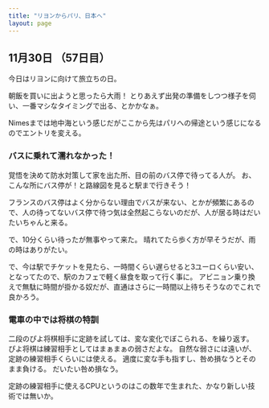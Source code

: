 ```yaml
---
title: "リヨンからパリ、日本へ"
layout: page	
---
```


## 11月30日 （57日目）

今日はリヨンに向けて旅立ちの日。

朝飯を買いに出ようと思ったら大雨！
とりあえず出発の準備をしつつ様子を伺い、一番マシなタイミングで出る、とかかなぁ。

Nimesまでは地中海という感じだがここから先はパリへの帰途という感じになるのでエントリを変える。

### バスに乗れて濡れなかった！

覚悟を決めて防水対策して家を出た所、目の前のバス停で待ってる人が。
お、こんな所にバス停が！と路線図を見ると駅まで行きそう！

フランスのバス停はよく分からない理由でバスが来ない、とかが頻繁にあるので、人の待ってないバス停で待つ気は全然起こらないのだが、人が居る時はだいたいちゃんと来る。

で、10分くらい待ったが無事やって来た。
晴れてたら歩く方が早そうだが、雨の時はありがたい。

で、今は駅でチケットを見たら、一時間くらい遅らせると3ユーロくらい安い、となってたので、駅のカフェで軽く昼食を取って行く事に。
アビニョン乗り換えで無駄に時間が掛かる奴だが、直通はさらに一時間以上待ちそうなのでこれで良かろう。

### 電車の中では将棋の特訓

二段のぴよ将棋相手に定跡を試しては、変な変化でぼこられる、を繰り返す。
ぴよ将棋は練習相手としてはまぁまぁの弱さだよな。
自然な弱さには遠いが、定跡の練習相手くらいには使える。
適度に変な手も指すし、咎め損なうとそのまま負ける。
だいたい咎め損なう。

定跡の練習相手に使えるCPUというのはこの数年で生まれた、かなり新しい技術では無いか。

